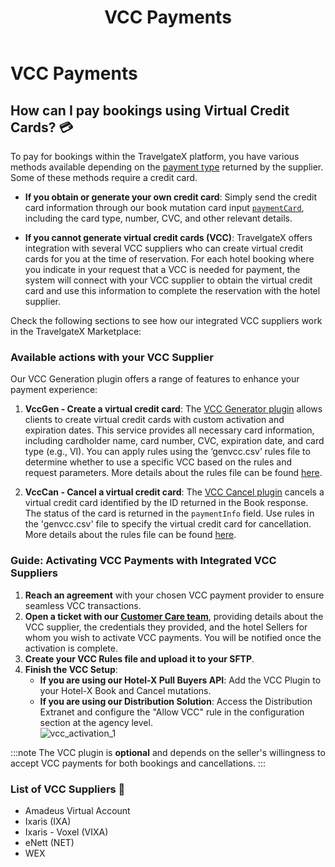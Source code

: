 ﻿---
sidebar_position: 4
title: "VCC Payments"
---
# VCC Payments

## How can I pay bookings using Virtual Credit Cards? 💳

To pay for bookings within the TravelgateX platform, you have various methods available depending on the [payment type](/kb/faqs/faqs-price/payment-types-at-tgx) returned by the supplier. Some of these methods require a credit card.

- **If you obtain or generate your own credit card**: Simply send the credit card information through our book mutation card input [`paymentCard`](/api/types/inputs/hotel-book-input), including the card type, number, CVC, and other relevant details.

- **If you cannot generate virtual credit cards (VCC)**: TravelgateX offers integration with several VCC suppliers who can create virtual credit cards for you at the time of reservation. For each hotel booking where you indicate in your request that a VCC is needed for payment, the system will connect with your VCC supplier to obtain the virtual credit card and use this information to complete the reservation with the hotel supplier. 

Check the following sections to see how our integrated VCC suppliers work in the TravelgateX Marketplace:

### Available actions with your VCC Supplier

Our VCC Generation plugin offers a range of features to enhance your payment experience:

1. **VccGen - Create a virtual credit card**: The [VCC Generator plugin](/docs/apis/for-buyers/hotel-x-pull-buyers-api/plugins/virtual-credit-card) allows clients to create virtual credit cards with custom activation and expiration dates. This service provides all necessary card information, including cardholder name, card number, CVC, expiration date, and card type (e.g., VI). You can apply rules using the ‘genvcc.csv’ rules file to determine whether to use a specific VCC based on the rules and request parameters. More details about the rules file can be found [here](/docs/apis/for-buyers/hotel-x-pull-buyers-api/plugins/virtual-credit-card#file-format-specification).

2. **VccCan - Cancel a virtual credit card**: The [VCC Cancel plugin](/docs/apis/for-buyers/hotel-x-pull-buyers-api/plugins/virtual-credit-card) cancels a virtual credit card identified by the ID returned in the Book response. The status of the card is returned in the `paymentInfo` field. Use rules in the 'genvcc.csv' file to specify the virtual credit card for cancellation. More details about the rules file can be found [here](/docs/apis/for-buyers/hotel-x-pull-buyers-api/plugins/virtual-credit-card#file-format-specification).


### Guide: Activating VCC Payments with Integrated VCC Suppliers

1. **Reach an agreement** with your chosen VCC payment provider to ensure seamless VCC transactions.
2. **Open a ticket with our [Customer Care team](https://app.travelgate.com/tickets)**, providing details about the VCC supplier, the credentials they provided, and the hotel Sellers for whom you wish to activate VCC payments. You will be notified once the activation is complete.
3. **Create your VCC Rules file and upload it to your SFTP**.
4. **Finish the VCC Setup**:
    - **If you are using our Hotel-X Pull Buyers API**: Add the VCC Plugin to your Hotel-X Book and Cancel mutations.
    - **If you are using our Distribution Solution**: Access the Distribution Extranet and configure the "Allow VCC" rule in the configuration section at the agency level.  
      ![vcc_activation_1](https://storage.travelgate.com/kbase/vcc_activation_1.jpg)

:::note
The VCC plugin is **optional** and depends on the seller's willingness to accept VCC payments for both bookings and cancellations.
:::


### List of VCC Suppliers 📑

- Amadeus Virtual Account
- Ixaris (IXA)
- Ixaris - Voxel (VIXA)
- eNett (NET)
- WEX

<TipContactCustomerCare/>